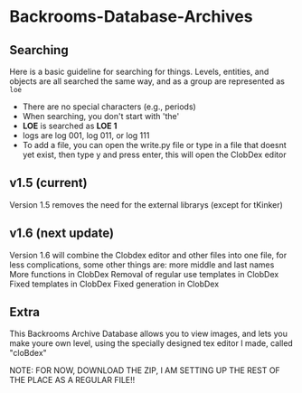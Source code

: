 # Backrooms-Database-Archives
## Searching
Here is a basic guideline for searching for things. Levels, entities, and objects are all searched the same way, and as a group are represented as `loe`
* There are no special characters (e.g., periods)
* When searching, you don't start with 'the'
* __LOE__ is searched as __LOE 1__
* logs are log 001, log 011, or log 111
* To add a file, you can open the write.py file or type in a file that doesnt yet exist, then type y and press enter, this will open the ClobDex editor

## v1.5 (current)
Version 1.5 removes the need for the external librarys (except for tKinker)

## v1.6 (next update)
Version 1.6 will combine the Clobdex editor and other files into one file, for less complications, some other things are:
more middle and last names
More functions in ClobDex
Removal of regular use templates in ClobDex
Fixed templates in ClobDex
Fixed generation in ClobDex

## Extra
This Backrooms Archive Database allows you to view images, and lets you make youre own level, using the specially designed tex editor I made, called "cloBdex"

NOTE: FOR NOW, DOWNLOAD THE ZIP, I AM SETTING UP THE REST OF THE PLACE AS A REGULAR FILE!!

